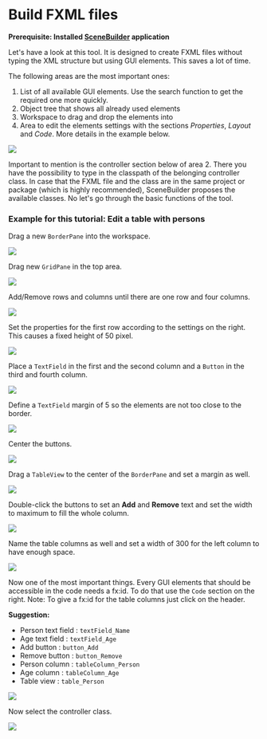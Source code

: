 # Build FXML files

**Prerequisite: Installed [SceneBuilder](https://gluonhq.com/products/scene-builder/) application**

Let's have a look at this tool. It is designed to create FXML files without typing the XML structure but using GUI 
elements. This saves a lot of time.

The following areas are the most important ones:

1. List of all available GUI elements. Use the search function to get the required one more quickly.
2. Object tree that shows all already used elements
3. Workspace to drag and drop the elements into
4. Area to edit the elements settings with the sections *Properties*, *Layout* and *Code*. More details in the example below.

![](img/SceneBuilder.png)

Important to mention is the controller section below of area 2. There you have the possibility to type in the classpath of the
belonging controller class. In case that the FXML file and the class are in the same project or package (which is highly recommended),
SceneBuilder proposes the available classes. No let's go through the basic functions of the tool.

### Example for this tutorial: Edit a table with persons

Drag a new ``BorderPane`` into the workspace.

![](img/SceneBuilder-newBorderPane.png)

Drag new ``GridPane`` in the top area.

![](img/SceneBuilder-newGridPane.png)

Add/Remove rows and columns until there are one row and four columns.

![](img/SceneBuilder-GridPame-adjust.png)

Set the properties for the first row according to the settings on the right. This causes a fixed height of 50 pixel.

![](img/SceneBuilder-RowSettings.png)

Place a ``TextField`` in the first and the second column and a ``Button`` in the third and fourth column.

![](img/SceneBuilder-FillFirstRow.png)

Define a ``TextField`` margin of 5 so the elements are not too close to the border.

![](img/SceneBuilder-TextField-margin.png)

Center the buttons.

![](img/SceneBuilder-Buttons-center.png)

Drag a ``TableView`` to the center of the ``BorderPane`` and set a margin as well.

![](img/SceneBuilder-newTableView.png)

Double-click the buttons to set an **Add** and **Remove** text and set the width to maximum to fill the whole column.

![](img/SceneBuilder-editButtons.png)

Name the table columns as well and set a width of 300 for the left column to have enough space.

![](img/SceneBuilder-editTableColumns.png)

Now one of the most important things. Every GUI elements that should be accessible in the code needs a fx:id. 
To do that use the ``Code`` section on the right. Note: To give a fx:id for the table columns just click on the header.

**Suggestion:**
- Person text field : ``textField_Name``
- Age text field : ``textField_Age``
- Add button : ``button_Add``
- Remove button : ``button_Remove``
- Person column : ``tableColumn_Person``
- Age column : ``tableColumn_Age``
- Table view : ``table_Person``

![](img/SceneBuilder-fxid.png)

Now select the controller class.

![](img/SceneBuilder-selectController.png)